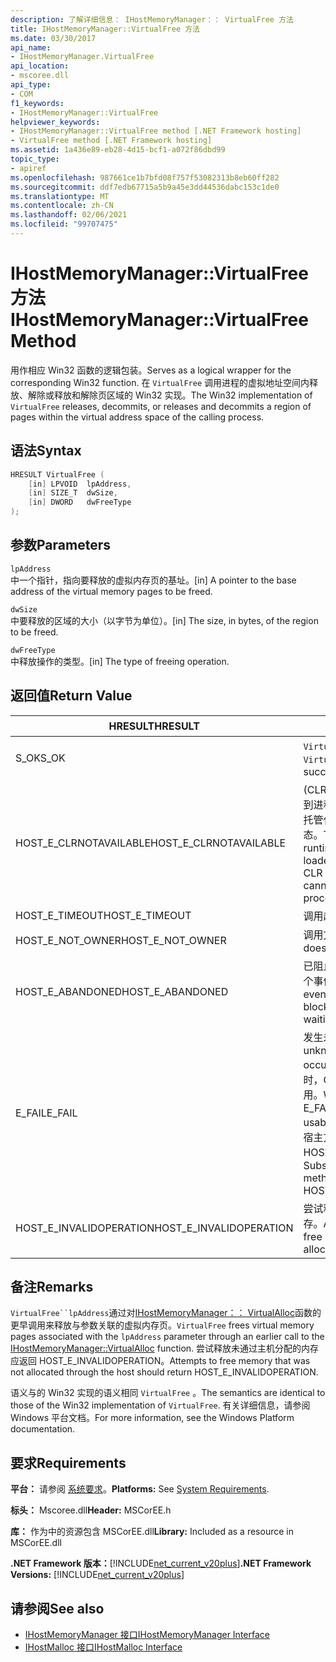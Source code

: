 ```yaml
---
description: 了解详细信息： IHostMemoryManager：： VirtualFree 方法
title: IHostMemoryManager::VirtualFree 方法
ms.date: 03/30/2017
api_name:
- IHostMemoryManager.VirtualFree
api_location:
- mscoree.dll
api_type:
- COM
f1_keywords:
- IHostMemoryManager::VirtualFree
helpviewer_keywords:
- IHostMemoryManager::VirtualFree method [.NET Framework hosting]
- VirtualFree method [.NET Framework hosting]
ms.assetid: 1a436e89-eb28-4d15-bcf1-a072f86dbd99
topic_type:
- apiref
ms.openlocfilehash: 987661ce1b7bfd08f757f53082313b8eb60ff282
ms.sourcegitcommit: ddf7edb67715a5b9a45e3dd44536dabc153c1de0
ms.translationtype: MT
ms.contentlocale: zh-CN
ms.lasthandoff: 02/06/2021
ms.locfileid: "99707475"
---
```

# <a name="ihostmemorymanagervirtualfree-method"></a><span data-ttu-id="449bc-103">IHostMemoryManager::VirtualFree 方法</span><span class="sxs-lookup"><span data-stu-id="449bc-103">IHostMemoryManager::VirtualFree Method</span></span>

<span data-ttu-id="449bc-104">用作相应 Win32 函数的逻辑包装。</span><span class="sxs-lookup"><span data-stu-id="449bc-104">Serves as a logical wrapper for the corresponding Win32 function.</span></span> <span data-ttu-id="449bc-105">在 `VirtualFree` 调用进程的虚拟地址空间内释放、解除或释放和解除页区域的 Win32 实现。</span><span class="sxs-lookup"><span data-stu-id="449bc-105">The Win32 implementation of `VirtualFree` releases, decommits, or releases and decommits a region of pages within the virtual address space of the calling process.</span></span>  
  
## <a name="syntax"></a><span data-ttu-id="449bc-106">语法</span><span class="sxs-lookup"><span data-stu-id="449bc-106">Syntax</span></span>  
  
```cpp  
HRESULT VirtualFree (  
    [in] LPVOID  lpAddress,  
    [in] SIZE_T  dwSize,  
    [in] DWORD   dwFreeType  
);  
```  
  
## <a name="parameters"></a><span data-ttu-id="449bc-107">参数</span><span class="sxs-lookup"><span data-stu-id="449bc-107">Parameters</span></span>  

 `lpAddress`  
 <span data-ttu-id="449bc-108">中一个指针，指向要释放的虚拟内存页的基址。</span><span class="sxs-lookup"><span data-stu-id="449bc-108">[in] A pointer to the base address of the virtual memory pages to be freed.</span></span>  
  
 `dwSize`  
 <span data-ttu-id="449bc-109">中要释放的区域的大小（以字节为单位）。</span><span class="sxs-lookup"><span data-stu-id="449bc-109">[in] The size, in bytes, of the region to be freed.</span></span>  
  
 `dwFreeType`  
 <span data-ttu-id="449bc-110">中释放操作的类型。</span><span class="sxs-lookup"><span data-stu-id="449bc-110">[in] The type of freeing operation.</span></span>  
  
## <a name="return-value"></a><span data-ttu-id="449bc-111">返回值</span><span class="sxs-lookup"><span data-stu-id="449bc-111">Return Value</span></span>  
  
|<span data-ttu-id="449bc-112">HRESULT</span><span class="sxs-lookup"><span data-stu-id="449bc-112">HRESULT</span></span>|<span data-ttu-id="449bc-113">说明</span><span class="sxs-lookup"><span data-stu-id="449bc-113">Description</span></span>|  
|-------------|-----------------|  
|<span data-ttu-id="449bc-114">S_OK</span><span class="sxs-lookup"><span data-stu-id="449bc-114">S_OK</span></span>|<span data-ttu-id="449bc-115">`VirtualFree` 已成功返回。</span><span class="sxs-lookup"><span data-stu-id="449bc-115">`VirtualFree` returned successfully.</span></span>|  
|<span data-ttu-id="449bc-116">HOST_E_CLRNOTAVAILABLE</span><span class="sxs-lookup"><span data-stu-id="449bc-116">HOST_E_CLRNOTAVAILABLE</span></span>|<span data-ttu-id="449bc-117"> (CLR) 的公共语言运行时未加载到进程中，或 CLR 处于无法运行托管代码或成功处理调用的状态。</span><span class="sxs-lookup"><span data-stu-id="449bc-117">The common language runtime (CLR) has not been loaded into a process, or the CLR is in a state in which it cannot run managed code or process the call successfully.</span></span>|  
|<span data-ttu-id="449bc-118">HOST_E_TIMEOUT</span><span class="sxs-lookup"><span data-stu-id="449bc-118">HOST_E_TIMEOUT</span></span>|<span data-ttu-id="449bc-119">调用超时。</span><span class="sxs-lookup"><span data-stu-id="449bc-119">The call timed out.</span></span>|  
|<span data-ttu-id="449bc-120">HOST_E_NOT_OWNER</span><span class="sxs-lookup"><span data-stu-id="449bc-120">HOST_E_NOT_OWNER</span></span>|<span data-ttu-id="449bc-121">调用方不拥有该锁。</span><span class="sxs-lookup"><span data-stu-id="449bc-121">The caller does not own the lock.</span></span>|  
|<span data-ttu-id="449bc-122">HOST_E_ABANDONED</span><span class="sxs-lookup"><span data-stu-id="449bc-122">HOST_E_ABANDONED</span></span>|<span data-ttu-id="449bc-123">已阻止的线程或纤程正在等待某个事件时，该事件被取消。</span><span class="sxs-lookup"><span data-stu-id="449bc-123">An event was canceled while a blocked thread or fiber was waiting on it.</span></span>|  
|<span data-ttu-id="449bc-124">E_FAIL</span><span class="sxs-lookup"><span data-stu-id="449bc-124">E_FAIL</span></span>|<span data-ttu-id="449bc-125">发生未知的灾难性故障。</span><span class="sxs-lookup"><span data-stu-id="449bc-125">An unknown catastrophic failure occurred.</span></span> <span data-ttu-id="449bc-126">当方法返回 E_FAIL 时，CLR 在该进程内将不再可用。</span><span class="sxs-lookup"><span data-stu-id="449bc-126">When a method returns E_FAIL, the CLR is no longer usable within the process.</span></span> <span data-ttu-id="449bc-127">对宿主方法的后续调用会返回 HOST_E_CLRNOTAVAILABLE。</span><span class="sxs-lookup"><span data-stu-id="449bc-127">Subsequent calls to hosting methods return HOST_E_CLRNOTAVAILABLE.</span></span>|  
|<span data-ttu-id="449bc-128">HOST_E_INVALIDOPERATION</span><span class="sxs-lookup"><span data-stu-id="449bc-128">HOST_E_INVALIDOPERATION</span></span>|<span data-ttu-id="449bc-129">尝试释放未通过主机分配的内存。</span><span class="sxs-lookup"><span data-stu-id="449bc-129">An attempt was made to free memory that was not allocated through the host.</span></span>|  
  
## <a name="remarks"></a><span data-ttu-id="449bc-130">备注</span><span class="sxs-lookup"><span data-stu-id="449bc-130">Remarks</span></span>  

 <span data-ttu-id="449bc-131">`VirtualFree``lpAddress`通过对[IHostMemoryManager：： VirtualAlloc](ihostmemorymanager-virtualalloc-method.md)函数的更早调用来释放与参数关联的虚拟内存页。</span><span class="sxs-lookup"><span data-stu-id="449bc-131">`VirtualFree` frees virtual memory pages associated with the `lpAddress` parameter through an earlier call to the [IHostMemoryManager::VirtualAlloc](ihostmemorymanager-virtualalloc-method.md) function.</span></span> <span data-ttu-id="449bc-132">尝试释放未通过主机分配的内存应返回 HOST_E_INVALIDOPERATION。</span><span class="sxs-lookup"><span data-stu-id="449bc-132">Attempts to free memory that was not allocated through the host should return HOST_E_INVALIDOPERATION.</span></span>  
  
 <span data-ttu-id="449bc-133">语义与的 Win32 实现的语义相同 `VirtualFree` 。</span><span class="sxs-lookup"><span data-stu-id="449bc-133">The semantics are identical to those of the Win32 implementation of `VirtualFree`.</span></span> <span data-ttu-id="449bc-134">有关详细信息，请参阅 Windows 平台文档。</span><span class="sxs-lookup"><span data-stu-id="449bc-134">For more information, see the Windows Platform documentation.</span></span>  
  
## <a name="requirements"></a><span data-ttu-id="449bc-135">要求</span><span class="sxs-lookup"><span data-stu-id="449bc-135">Requirements</span></span>  

 <span data-ttu-id="449bc-136">**平台：** 请参阅 [系统要求](../../get-started/system-requirements.md)。</span><span class="sxs-lookup"><span data-stu-id="449bc-136">**Platforms:** See [System Requirements](../../get-started/system-requirements.md).</span></span>  
  
 <span data-ttu-id="449bc-137">**标头：** Mscoree.dll</span><span class="sxs-lookup"><span data-stu-id="449bc-137">**Header:** MSCorEE.h</span></span>  
  
 <span data-ttu-id="449bc-138">**库：** 作为中的资源包含 MSCorEE.dll</span><span class="sxs-lookup"><span data-stu-id="449bc-138">**Library:** Included as a resource in MSCorEE.dll</span></span>  
  
 <span data-ttu-id="449bc-139">**.NET Framework 版本：**[!INCLUDE[net_current_v20plus](../../../../includes/net-current-v20plus-md.md)]</span><span class="sxs-lookup"><span data-stu-id="449bc-139">**.NET Framework Versions:** [!INCLUDE[net_current_v20plus](../../../../includes/net-current-v20plus-md.md)]</span></span>  
  
## <a name="see-also"></a><span data-ttu-id="449bc-140">请参阅</span><span class="sxs-lookup"><span data-stu-id="449bc-140">See also</span></span>

- [<span data-ttu-id="449bc-141">IHostMemoryManager 接口</span><span class="sxs-lookup"><span data-stu-id="449bc-141">IHostMemoryManager Interface</span></span>](ihostmemorymanager-interface.md)
- [<span data-ttu-id="449bc-142">IHostMalloc 接口</span><span class="sxs-lookup"><span data-stu-id="449bc-142">IHostMalloc Interface</span></span>](ihostmalloc-interface.md)
